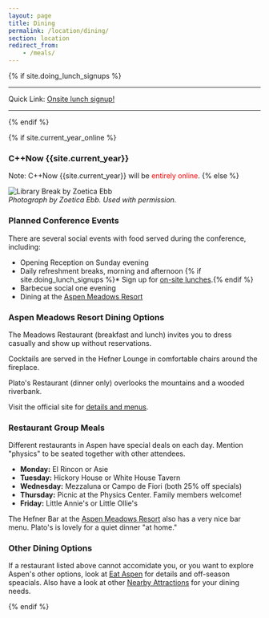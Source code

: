 ```yaml
---
layout: page
title: Dining
permalink: /location/dining/
section: location
redirect_from:
    - /meals/
---
```


{% if site.doing_lunch_signups %}
 
<hr>

Quick Link: [Onsite lunch signup!]({{site.lunch_signup_link}})

<hr>
 
{% endif %}


{% if site.current_year_online %}
### C++Now {{site.current_year}}

Note: C++Now {{site.current_year}} will be <span style="color: red;">entirely online</span>.
{% else %}

![Library Break by Zoetica Ebb](/assets/img/location/LibraryBreakByZoeticaEbb.jpg "Library Break by Zoetica Ebb")<br>
*Photograph by Zoetica Ebb. Used with permission.*



### Planned Conference Events

There are several social events with food served during the conference, including:

* Opening Reception on Sunday evening
* Daily refreshment breaks, morning and afternoon
{% if site.doing_lunch_signups %}* Sign up for [on-site lunches]({{site.lunch_signup_link}}).{% endif %}
* Barbecue social one evening
* Dining at the [Aspen Meadows Resort](https://www.aspenmeadows.com/)



### Aspen Meadows Resort Dining Options

The Meadows Restaurant (breakfast and lunch) invites you to dress casually and show up without reservations.

Cocktails are served in the Hefner Lounge in comfortable chairs around the fireplace.

Plato's Restaurant (dinner only) overlooks the mountains and a wooded riverbank.

Visit the official site for [details and menus](https://www.aspenmeadows.com/dining/).



### Restaurant Group Meals

Different restaurants in Aspen have special deals on each day. Mention "physics" to be seated together with other attendees.

* **Monday:** El Rincon or Asie
* **Tuesday:** Hickory House or White House Tavern
* **Wednesday:** Mezzaluna or Campo de Fiori (both 25% off specials)
* **Thursday:** Picnic at the Physics Center. Family members welcome!
* **Friday:** Little Annie's or Little Ollie's

The Hefner Bar at the [Aspen Meadows Resort](https://www.aspenmeadows.com/) also has a very nice bar menu. Plato's is lovely for a quiet dinner "at home."



### Other Dining Options

If a restaurant listed above cannot accomidate you, or you want to explore Aspen's other options, look at [Eat Aspen](http://eataspen.com) for details and off-season speacials. Also have a look at other [Nearby Attractions](/location/nearby_attractions/) for your dining needs.

{% endif %}

